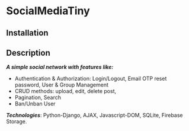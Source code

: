 # SocialMediaTiny

## Installation


## Description
***A simple social network with features like:***

- Authentication & Authorization: Login/Logout, Email OTP reset password, User & Group Management
- CRUD methods: upload, edit, delete post, 
- Pagination, Search
- Ban/Unban User

***Technologies***:
 Python-Django, AJAX, Javascript-DOM, SQLite, Firebase Storage.



